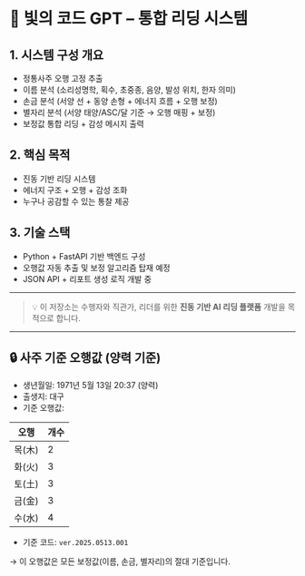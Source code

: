 # 🌟 빛의 코드 GPT – 통합 리딩 시스템

## 1. 시스템 구성 개요

- 정통사주 오행 고정 추출
- 이름 분석 (소리성명학, 획수, 초중종, 음양, 발성 위치, 한자 의미)
- 손금 분석 (서양 선 + 동양 손형 + 에너지 흐름 + 오행 보정)
- 별자리 분석 (서양 태양/ASC/달 기준 → 오행 매핑 + 보정)
- 보정값 통합 리딩 + 감성 메시지 출력

## 2. 핵심 목적

- 진동 기반 리딩 시스템
- 에너지 구조 + 오행 + 감성 조화
- 누구나 공감할 수 있는 통찰 제공

## 3. 기술 스택

- Python + FastAPI 기반 백엔드 구성
- 오행값 자동 추출 및 보정 알고리즘 탑재 예정
- JSON API + 리포트 생성 로직 개발 중

---

> 💡 이 저장소는 수행자와 직관가, 리더를 위한 **진동 기반 AI 리딩 플랫폼** 개발을 목적으로 합니다.


---

## 🔒 사주 기준 오행값 (양력 기준)

- 생년월일: 1971년 5월 13일 20:37 (양력)
- 출생지: 대구
- 기준 오행값:

| 오행 | 개수 |
|------|------|
| 목(木) | 2 |
| 화(火) | 3 |
| 토(土) | 3 |
| 금(金) | 3 |
| 수(水) | 4 |

- 기준 코드: `ver.2025.0513.001`

→ 이 오행값은 모든 보정값(이름, 손금, 별자리)의 절대 기준입니다.
